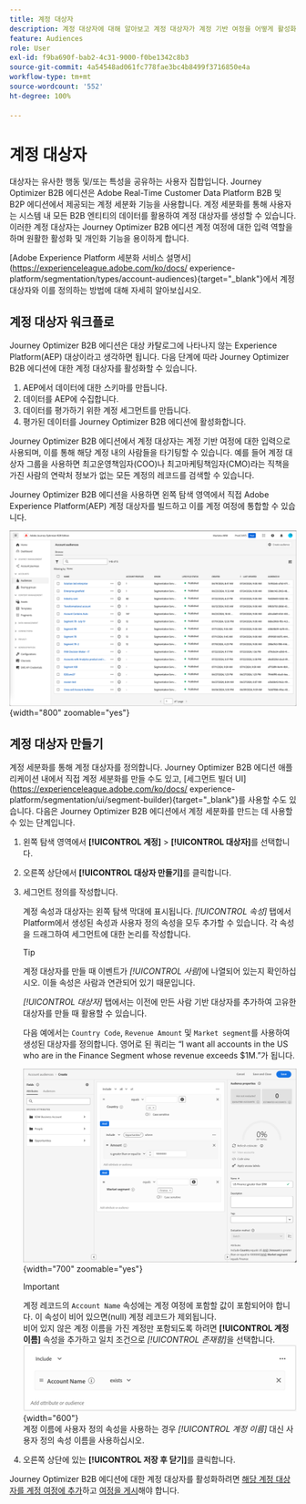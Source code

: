```yaml
---
title: 계정 대상자
description: 계정 대상자에 대해 알아보고 계정 대상자가 계정 기반 여정을 어떻게 활성화하는지 알아봅니다.
feature: Audiences
role: User
exl-id: f9ba690f-bab2-4c31-9000-f0be1342c8b3
source-git-commit: 4a54548ad061fc778fae3bc4b8499f3716850e4a
workflow-type: tm+mt
source-wordcount: '552'
ht-degree: 100%

---
```


# 계정 대상자

대상자는 유사한 행동 및/또는 특성을 공유하는 사용자 집합입니다. Journey Optimizer B2B 에디션은 Adobe Real-Time Customer Data Platform B2B 및 B2P 에디션에서 제공되는 계정 세분화 기능을 사용합니다. 계정 세분화를 통해 사용자는 시스템 내 모든 B2B 엔티티의 데이터를 활용하여 계정 대상자를 생성할 수 있습니다. 이러한 계정 대상자는 Journey Optimizer B2B 에디션 계정 여정에 대한 입력 역할을 하며 원활한 활성화 및 개인화 기능을 용이하게 합니다.

[Adobe Experience Platform 세분화 서비스 설명서](https://experienceleague.adobe.com/ko/docs/ experience-platform/segmentation/types/account-audiences){target="_blank"}에서 계정 대상자와 이를 정의하는 방법에 대해 자세히 알아보십시오.

## 계정 대상자 워크플로

Journey Optimizer B2B 에디션은 대상 카탈로그에 나타나지 않는 Experience Platform(AEP) 대상이라고 생각하면 됩니다. 다음 단계에 따라 Journey Optimizer B2B 에디션에 대한 계정 대상자를 활성화할 수 있습니다.

1. AEP에서 데이터에 대한 스키마를 만듭니다.
1. 데이터를 AEP에 수집합니다.
1. 데이터를 평가하기 위한 계정 세그먼트를 만듭니다.
1. 평가된 데이터를 Journey Optimizer B2B 에디션에 활성화합니다.

Journey Optimizer B2B 에디션에서 계정 대상자는 계정 기반 여정에 대한 입력으로 사용되며, 이를 통해 해당 계정 내의 사람들을 타기팅할 수 있습니다. 예를 들어 계정 대상자 그룹을 사용하면 최고운영책임자(COO)나 최고마케팅책임자(CMO)라는 직책을 가진 사람의 연락처 정보가 없는 모든 계정의 레코드를 검색할 수 있습니다.

Journey Optimizer B2B 에디션을 사용하면 왼쪽 탐색 영역에서 직접 Adobe Experience Platform(AEP) 계정 대상자를 빌드하고 이를 계정 여정에 통합할 수 있습니다.

![계정 대상자 액세스](./assets/account-audiences-browse.png){width="800" zoomable="yes"}

## 계정 대상자 만들기

계정 세분화를 통해 계정 대상자를 정의합니다. Journey Optimizer B2B 에디션 애플리케이션 내에서 직접 계정 세분화를 만들 수도 있고, [세그먼트 빌더 UI](https://experienceleague.adobe.com/ko/docs/ experience-platform/segmentation/ui/segment-builder){target="_blank"}를 사용할 수도 있습니다. 다음은 Journey Optimizer B2B 에디션에서 계정 세분화를 만드는 데 사용할 수 있는 단계입니다.

1. 왼쪽 탐색 영역에서 **[!UICONTROL 계정]** > **[!UICONTROL 대상자]**&#x200B;를 선택합니다.

1. 오른쪽 상단에서 **[!UICONTROL 대상자 만들기]**&#x200B;를 클릭합니다.

1. 세그먼트 정의를 작성합니다.

   계정 속성과 대상자는 왼쪽 탐색 막대에 표시됩니다. _[!UICONTROL 속성]_ 탭에서 Platform에서 생성된 속성과 사용자 정의 속성을 모두 추가할 수 있습니다. 각 속성을 드래그하여 세그먼트에 대한 논리를 작성합니다.

   >[!TIP]
   >
   >계정 대상자를 만들 때 이벤트가 _[!UICONTROL 사람]_&#x200B;에 나열되어 있는지 확인하십시오. 이들 속성은 사람과 연관되어 있기 때문입니다.<br/>
   >
   >_[!UICONTROL 대상자]_ 탭에서는 이전에 만든 사람 기반 대상자를 추가하여 고유한 대상자를 만들 때 활용할 수 있습니다.

   다음 예에서는 `Country Code`, `Revenue Amount` 및 `Market segment`를 사용하여 생성된 대상자를 정의합니다. 영어로 된 쿼리는 “I want all accounts in the US who are in the Finance Segment whose revenue exceeds $1M.”가 됩니다.

   ![계정 대상자 세그먼트 빌더 예시](./assets/audience-segment-builder-US-finance-1M.png){width="700" zoomable="yes"}
   <br/>

   >[!IMPORTANT]
   >
   >계정 레코드의 `Account Name` 속성에는 계정 여정에 포함할 값이 포함되어야 합니다. 이 속성이 비어 있으면(null) 계정 레코드가 제외됩니다.<br/>
   >비어 있지 않은 계정 이름을 가진 계정만 포함되도록 하려면 **[!UICONTROL 계정 이름]** 속성을 추가하고 일치 조건으로 _[!UICONTROL 존재함]_&#x200B;을 선택합니다.<br/>
   >![계정 이름 속성이 존재함](./assets/audience-segment-builder-account-name-exists.png){width="600"}
   ><br/>계정 이름에 사용자 정의 속성을 사용하는 경우 _[!UICONTROL 계정 이름]_ 대신 사용자 정의 속성 이름을 사용하십시오.

1. 오른쪽 상단에 있는 **[!UICONTROL 저장 후 닫기]**&#x200B;를 클릭합니다.

Journey Optimizer B2B 에디션에 대한 계정 대상자를 활성화하려면 [해당 계정 대상자를 계정 여정에 추가](../journeys/journey-overview.md#add-the-account-audience-for-your-journey)하고 [여정을 게시](../journeys/journey-overview.md)해야 합니다.
